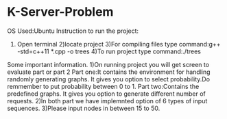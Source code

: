# K-Server-Problem
OS Used:Ubuntu
Instruction to run the project:
1) Open terminal
2)locate project
3)For compiling files type command:g++ -std=c++11 *.cpp -o trees
4)To run project type command:./trees

Some important information.
1)On running project you will get screen to evaluate part or part 2
Part one:It contains the environment for handling randomly generating graphs.
It gives you option to select probability.Do remmember to put probability between 0 to 1.
Part two:Contains the predefined graphs.
It gives you option to generate different number of requests.
2)In both part we have implemnted option of 6 types of input sequences.
3)Please input nodes in between 15 to 50.
